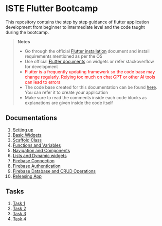 # ISTE Flutter Bootcamp

This repository contains the step by step guidance of flutter application development from beginner to intermediate level and the code taught during the bootcamp.

> **Notes**
>
> - Go through the official [Flutter installation](https://docs.flutter.dev/get-started/install) document and install requirements mentioned as per the OS
> - Use official [Flutter documents](https://docs.flutter.dev/) on widgets or refer stackoverflow for development
> - <span style="color:red">Flutter is a frequently updating framework so the code base may change regularly. Relying too much on chat GPT or other AI tools can lead to errors</span>
> - The code base created for this documentation can be found [here](https://github.com/aswin-asokan/iste_bootcamp/tree/main/todo_app). You can refer it to create your application
> - Make sure to read the comments inside each code blocks as explanations are given inside the code itself

## Documentations

1. [Setting up](pages/setting_up.md)
2. [Basic Widgets](pages/basic_widgets.md)
3. [Scaffold Class](pages/scaffold_class.md)
4. [Functions and Variables](pages/fn_var.md)
5. [Navigation and Components](pages/multi_page.md)
6. [Lists and Dynamic widgets](pages/dynamic_widget.md)
7. [Firebase Connection](pages/firebase_initialization.md)
8. [Firebase Authentication](pages/firebase_authentication.md)
9. [Firebase Database and CRUD Operations](pages/firebase_database.md)
10. [Releasing App](pages/app_release.md)

## Tasks

1. [Task 1](pages/task_1.md)
2. [Task 2](pages/task_2.md)
3. [Task 3](pages/task_3.md)
4. [Task 4](pages/task_4.md)
